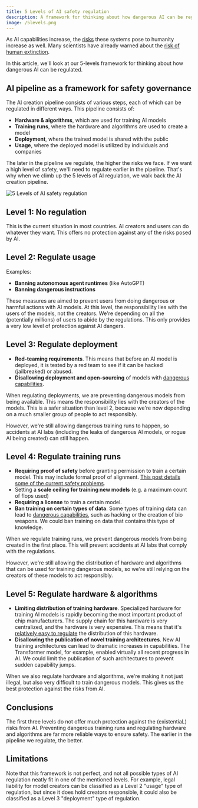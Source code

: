 ```yaml
---
title: 5 Levels of AI safety regulation
description: A framework for thinking about how dangerous AI can be regulated
image: /5levels.png
---
```


As AI capabilities increase, the [risks](/risks) these systems pose to humanity increase as well.
Many scientists have already warned about the [risk of human extinction](/xrisk).

In this article, we'll look at our 5-levels framework for thinking about how dangerous AI can be regulated.

## AI pipeline as a framework for safety governance

The AI creation pipeline consists of various steps, each of which can be regulated in different ways.
This pipeline consists of:

- **Hardware & algorithms**, which are used for training AI models
- **Training runs**, where the hardware and algorithms are used to create a model
- **Deployment**, where the trained model is shared with the public
- **Usage**, where the deployed model is utilized by individuals and companies

The later in the pipeline we regulate, the higher the risks we face.
If we want a high level of safety, we'll need to regulate earlier in the pipeline.
That's why when we climb up the 5 levels of AI regulation, we walk back the AI creation pipeline.

![5 Levels of AI safety regulation](/5levels.png)

## Level 1: No regulation

This is the current situation in most countries.
AI creators and users can do whatever they want.
This offers no protection against any of the risks posed by AI.

## Level 2: Regulate usage

Examples:

- **Banning autonomous agent runtimes** (like AutoGPT)
- **Banning dangerous instructions**

These measures are aimed to prevent users from doing dangerous or harmful actions with AI models.
At this level, the responsibility lies with the users of the models, not the creators.
We're depending on all the (potentially millions) of users to abide by the regulations.
This only provides a very low level of protection against AI dangers.

## Level 3: Regulate deployment

- **Red-teaming requirements**. This means that before an AI model is deployed, it is tested by a red team to see if it can be hacked (jailbreaked) or abused.
- **Disallowing deployment and open-sourcing** of models with [dangerous capabilities](/dangerous-capabilities).

When regulating deployments, we are preventing dangerous models from being available.
This means the responsibility lies with the creators of the models.
This is a safer situation than level 2, because we're now depending on a much smaller group of people to act responsibly.

However, we're still allowing dangerous training runs to happen, so accidents at AI labs (including the leaks of dangerous AI models, or rogue AI being created) can still happen.

## Level 4: Regulate training runs

- **Requiring proof of safety** before granting permission to train a certain model. This may include formal proof of alignment. [This post details some of the current safety problems](https://www.lesswrong.com/posts/mnoc3cKY3gXMrTybs/a-list-of-core-ai-safety-problems-and-how-i-hope-to-solve).
- Setting a **scale ceiling for training new models** (e.g. a maximum count of flops used)
- **Requiring a license** to train a certain model.
- **Ban training on certain types of data**. Some types of training data can lead to [dangerous capabilities](/dangerous-capabilities), such as hacking or the creation of bio weapons. We could ban training on data that contains this type of knowledge.

When we regulate training runs, we prevent dangerous models from being created in the first place.
This will prevent accidents at AI labs that comply with the regulations.

However, we're still allowing the distribution of hardware and algorithms that can be used for training dangerous models, so we're still relying on the creators of these models to act responsibly.

## Level 5: Regulate hardware & algorithms

- **Limiting distribution of training hardware**. Specialized hardware for training AI models is rapidly becoming the most important product of chip manufacturers. The supply chain for this hardware is very centralized, and the hardware is very expensive. This means that it's [relatively easy to regulate](https://arxiv.org/abs/2303.11341) the distribution of this hardware.
- **Disallowing the publication of novel training architectures**. New AI training architectures can lead to dramatic increases in capabilities. The Transformer model, for example, enabled virtually all recent progress in AI. We could limit the publication of such architectures to prevent sudden capability jumps.

When we also regulate hardware and algorithms, we're making it not just illegal, but also very difficult to train dangerous models.
This gives us the best protection against the risks from AI.

## Conclusions

The first three levels do not offer much protection against the (existentiaL) risks from AI.
Preventing dangerous training runs and regulating hardware and algorithms are far more reliable ways to ensure safety.
The earlier in the pipeline we regulate, the better.

## Limitations

Note that this framework is not perfect, and not all possible types of AI regulation neatly fit in one of the mentioned levels.
For example, legal liability for model creators can be classified as a Level 2 "usage" type of regulation, but since it does hold creators responsible, it could also be classified as a Level 3 "deployment" type of regulation.

